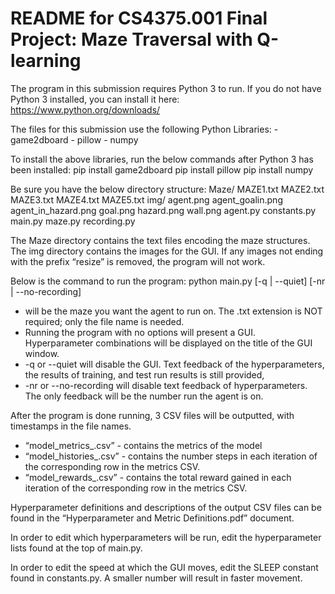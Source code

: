 # README for CS4375.001 Final Project: Maze Traversal with Q-learning

The program in this submission requires Python 3 to run.
If you do not have Python 3 installed, you can install it here: https://www.python.org/downloads/

The files for this submission use the following Python Libraries:
    - game2dboard
    - pillow
    - numpy

To install the above libraries, run the below commands after Python 3 has been installed:
  pip install game2dboard
  pip install pillow
  pip install numpy

Be sure you have the below directory structure:
  Maze/
    MAZE1.txt
    MAZE2.txt
    MAZE3.txt
    MAZE4.txt
    MAZE5.txt
  img/
    agent.png
    agent_goalin.png
    agent_in_hazard.png
    goal.png
    hazard.png
    wall.png
  agent.py
  constants.py
  main.py
  maze.py
  recording.py

The Maze directory contains the text files encoding the maze structures.
The img directory contains the images for the GUI. If any images not ending with the prefix “resize” is removed, the program will not work.

Below is the command to run the program:
  python main.py <maze file> [-q | --quiet] [-nr | --no-recording]
- <maze file> will be the maze you want the agent to run on. The .txt extension is NOT required; only the file name is needed.
- Running the program with no options will present a GUI. Hyperparameter combinations will be displayed on the title of the GUI window.
- -q or --quiet will disable the GUI. Text feedback of the hyperparameters, the results of training, and test run results is still provided, 
- -nr or --no-recording will disable text feedback of hyperparameters. The only feedback will be the number run the agent is on.
 
After the program is done running, 3 CSV files will be outputted, with timestamps in the file names.
- “model_metrics_<timestamp>.csv” - contains the metrics of the model
- “model_histories_<timestamp>.csv” - contains the number steps in each iteration of the corresponding row in the metrics CSV.
- “model_rewards_<timestamp>.csv” - contains the total reward gained in each iteration of the corresponding row in the metrics CSV.

Hyperparameter definitions and descriptions of the output CSV files can be found in the “Hyperparameter and Metric Definitions.pdf” document.

In order to edit which hyperparameters will be run, edit the hyperparameter lists found at the top of main.py.

In order to edit the speed at which the GUI moves, edit the SLEEP constant found in constants.py. A smaller number will result in faster movement.
